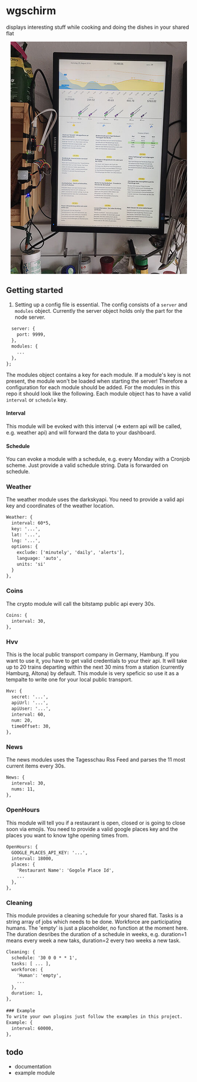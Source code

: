 # wgschirm
displays interesting stuff while cooking and doing the dishes in your shared flat

<p align="center">
  <img src="real.jpg" />
</p>

## Getting started
1. Setting up a config file is essential. The config consists of a `server` and `modules` object. Currently the server object holds only the part for the node server.
  ```{
    server: {
      port: 9999,
    },
    modules: {
      ...
    },
};
```
The modules object contains a key for each module. If a module's key is not present, the module won't be loaded when starting the server! Therefore a configuration for each module should be added. For the modules in this repo it should look like the following. Each module object has to have a valid `interval` or `schedule` key.
#### Interval
This module will be evoked with this interval (=> extern api will be called, e.g. weather api) and will forward the data to your dashboard.
#### Schedule
You can evoke a module with a schedule, e.g. every Monday with a Cronjob scheme. Just provide a valid schedule string. Data is forwarded on schedule.

### Weather
The weather module uses the darkskyapi. You need to provide a valid api key and coordinates of the weather location.
```
Weather: {
  interval: 60*5,
  key: '...',
  lat: '...',
  lng: '...',
  options: {
    exclude: ['minutely', 'daily', 'alerts'],
    language: 'auto',
    units: 'si'
  }
},
```
### Coins
The crypto module will call the bitstamp public api every 30s.
```
Coins: {
  interval: 30,
},
```
### Hvv
This is the local public transport company in Germany, Hamburg. If you want to use it, you have to get valid credentials to your their api. It will take up to 20 trains departing within the next 30 mins from a station (currently Hamburg, Altona) by default. This module is very speficic so use it as a tempalte to write one for your local public transport.
```
Hvv: {
  secret: '...',
  apiUrl: '...',
  apiUser: '...',
  interval: 60,
  num: 20,
  timeOffset: 30,
},
```
### News
The news modules uses the Tagesschau Rss Feed and parses the 11 most current items every 30s.
```
News: {
  interval: 30,
  nums: 11,
},
```
### OpenHours
This module will tell you if a restaurant is open, closed or is going to close soon via emojis. You need to provide a valid google places key and the places you want to know tghe opening times from.
```
OpenHours: {
  GOOGLE_PLACES_API_KEY: '...',
  interval: 18000,
  places: {
    'Restaurant Name': 'Gogole Place Id',
    ...
  },
},
```
### Cleaning
This module provides a cleaning schedule for your shared flat. Tasks is a string array of jobs which needs to be done. Workforce are participating humans. The 'empty' is just a placeholder, no function at the moment here. The duration desribes the duration of a schedule in weeks, e.g. duration=1 means every week a new taks, duration=2 every two weeks a new task.
```
Cleaning: {
  schedule: '30 0 0 * * 1',
  tasks: [ ... ],
  workforce: {
    'Human': 'empty',
    ...
  },
  duration: 1,
},

### Example
To write your own plugins just follow the examples in this project.
Example: {
  interval: 60000,
},
```

## todo
- documentation
- example module
